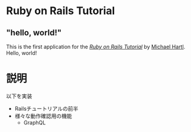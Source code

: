 # Ruby on Rails Tutorial

## "hello, world!"

This is the first application for the
[*Ruby on Rails Tutorial*](https://railstutorial.jp/)
by [Michael Hartl](https://www.michaelhartl.com/). Hello, world!

# 説明
以下を実装
- Railsチュートリアルの前半
- 様々な動作確認用の機能
  - GraphQL
